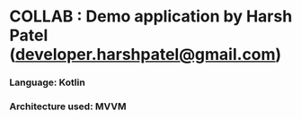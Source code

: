 # COLLAB : Demo application by Harsh Patel (developer.harshpatel@gmail.com)

### Language: Kotlin
### Architecture used: MVVM
